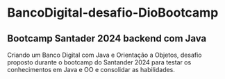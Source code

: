 # BancoDigital-desafio-DioBootcamp

## Bootcamp Santader 2024 backend com Java

Criando um Banco Digital com Java e Orientação a Objetos, desafio proposto durante o bootcamp do Santander 2024 para testar os conhecimentos em Java e OO e consolidar as habilidades.
